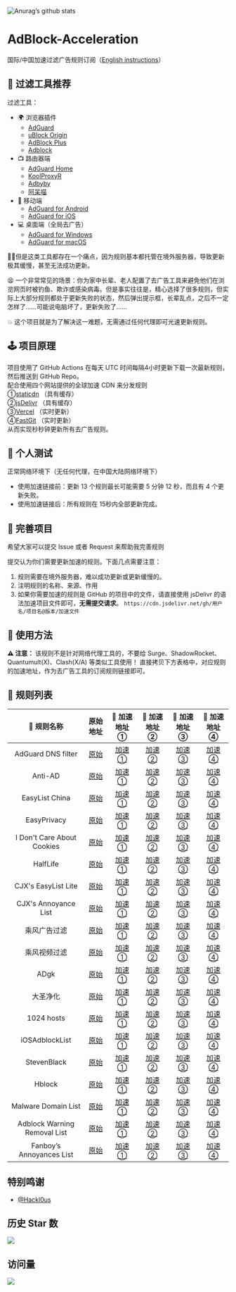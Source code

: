 ![Anurag’s github stats](https://github-readme-stats.vercel.app/api?username=Silentely&show_icons=true&theme=merko)

# AdBlock-Acceleration

国际/中国加速过滤广告规则订阅（[English instructions](https://github.com/Silentely/AdBlock-Acceleration/blob/master/README.md)）

## 🔖 过滤工具推荐

过滤工具：
* 🌍 浏览器插件
  * [AdGuard](https://adguard.com)
  * [uBlock Origin](https://github.com/gorhill/uBlock)
  * [AdBlock Plus](https://adblockplus.org)
  * [Adblock](https://getadblock.com)
* 📺 路由器端
  * [AdGuard Home](https://adguard.com/zh_cn/adguard-home/overview.html)
  * [KoolProxyR](https://github.com/user1121114685/koolproxyR)
  * [Adbyby](http://www.adbyby.com/)
  * [阿呆喵](http://www.admflt.com)
* 📱 移动端
  * [AdGuard for Android](https://adguard.com/zh_cn/adguard-android/overview.html)
  * [AdGuard for iOS](https://adguard.com/zh_cn/adguard-ios/overview.html)
* 💻 桌面端（全局去广告）
  * [AdGuard for Windows](https://adguard.com/zh_cn/adguard-windows/overview.html)
  * [AdGuard for macOS](https://adguard.com/zh_cn/adguard-mac/overview.html)

🙅‍♂️但是这类工具都存在一个痛点，因为规则基本都托管在境外服务器，导致更新极其缓慢，甚至无法成功更新。

😫 一个非常常见的场景：你为家中长辈、老人配置了去广告工具来避免他们在浏览网页时被钓鱼、欺诈或感染病毒。但是事实往往是，精心选择了很多规则，但实际上大部分规则都处于更新失败的状态，然后弹出提示框，长辈乱点，之后不一定怎样了……可能说电脑坏了，更新失败了……

💥 这个项目就是为了解决这一难题，无需通过任何代理即可光速更新规则。

## 🕹 项目原理
项目使用了 GitHub Actions 在每天 UTC 时间每隔4小时更新下载一次最新规则，然后推送到 GitHub Repo。  
配合使用四个网站提供的全球加速 CDN 来分发规则  
①[staticdn](https://raw.staticdn.net) （具有缓存）  
②[jsDelivr](https://www.jsdelivr.com) （具有缓存）   
③[Vercel](https://vercel.com) （实时更新）   
④[FastGit](https://raw.fastgit.org) （实时更新）  
从而实现秒秒钟更新所有去广告规则。

## 🧪 个人测试
正常网络环境下（无任何代理，在中国大陆网络环境下）
* 使用加速链接前：更新 13 个规则最长可能需要 5 分钟 12 秒，而且有 4 个更新失败。
* 使用加速链接后：所有规则在 15秒内全部更新完成。

## 🚛 完善项目
希望大家可以提交 Issue 或者 Request 来帮助我完善规则

提交认为你们需要更新加速的规则。下面几点需要注意：

1. 规则需要在境外服务器，难以成功更新或更新缓慢的。
2. 注明规则的名称、来源、作用
3. 如果你需要加速的规则是 GitHub 的项目中的文件，请直接使用 jsDelivr 的语法加速项目文件即可，**无需提交请求**。
`https://cdn.jsdelivr.net/gh/用户名/项目名@版本/加速文件`

## 🍔 使用方法
**⚠️ 注意：** 该规则不是针对网络代理工具的，不要给 Surge、ShadowRocket、Quantumult(X)、Clash(X/A) 等类似工具使用！
直接拷贝下方表格中，对应规则的加速地址，作为去广告工具的订阅规则链接即可。

## 📃 规则列表

|  🥑 规则名称   |    原始地址  | 🚀 加速地址①    | 🚀 加速地址②    | 🚀 加速地址③    | 🚀 加速地址④    |
|  :----:  | :----:  | :----:  | :----:  | :----:  | :----:  |
| AdGuard DNS filter | [原始](https://adguardteam.github.io/AdGuardSDNSFilter/Filters/filter.txt) | [加速①](https://raw.staticdn.net/Silentely/AdBlock-Acceleration/master/AdGuard_Simplified_Domain_Names_Filter.txt) | [加速②](https://cdn.jsdelivr.net/gh/Silentely/AdBlock-Acceleration/AdGuard_Simplified_Domain_Names_Filter.txt) | [加速③](https://git.um5.top/AdGuard_Simplified_Domain_Names_Filter.txt) | [加速④](https://raw.fastgit.org/Silentely/AdBlock-Acceleration/master/AdGuard_Simplified_Domain_Names_Filter.txt) |
| Anti-AD | [原始](https://anti-ad.net/easylist.txt) | [加速①](https://raw.staticdn.net/Silentely/AdBlock-Acceleration/master/Anti_AD_Easylist.txt) | [加速②](https://cdn.jsdelivr.net/gh/Silentely/AdBlock-Acceleration/Anti_AD_Easylist.txt) | [加速③](https://git.um5.top/Anti_AD_Easylist.txt) | [加速④](https://raw.fastgit.org/Silentely/AdBlock-Acceleration/master/Anti_AD_Easylist.txt) |
| EasyList China | [原始](https://easylist-downloads.adblockplus.org/easylistchina.txt) | [加速①](https://raw.staticdn.net/Silentely/AdBlock-Acceleration/master/EasyList_China.txt) | [加速②](https://cdn.jsdelivr.net/gh/Silentely/AdBlock-Acceleration/EasyList_China.txt) | [加速③](https://git.um5.top/EasyList_China.txt) | [加速④](https://raw.fastgit.org/Silentely/AdBlock-Acceleration/master/EasyList_China.txt) |
| EasyPrivacy | [原始](https://easylist-downloads.adblockplus.org/easyprivacy.txt) | [加速①](https://raw.staticdn.net/Silentely/AdBlock-Acceleration/master/EasyPrivacy.txt) | [加速②](https://cdn.jsdelivr.net/gh/Silentely/AdBlock-Acceleration/EasyPrivacy.txt) | [加速③](https://git.um5.top/EasyPrivacy.txt) | [加速④](https://raw.fastgit.org/Silentely/AdBlock-Acceleration/master/EasyPrivacy.txt) |
| I Don't Care About Cookies | [原始](https://www.i-dont-care-about-cookies.eu/abp) | [加速①](https://raw.staticdn.net/Silentely/AdBlock-Acceleration/master/I_dont_care_about_cookies.txt) | [加速②](https://cdn.jsdelivr.net/gh/Silentely/AdBlock-Acceleration/I_dont_care_about_cookies.txt) | [加速③](https://git.um5.top/I_dont_care_about_cookies.txt) | [加速④](https://raw.fastgit.org/Silentely/AdBlock-Acceleration/master/I_dont_care_about_cookies.txt) |
| HalfLife | [原始](https://raw.githubusercontent.com/o0HalfLife0o/list/master/ad.txt) | [加速①](https://raw.staticdn.net/Silentely/AdBlock-Acceleration/master/HalfLife.txt) | [加速②](https://cdn.jsdelivr.net/gh/Silentely/AdBlock-Acceleration/HalfLife.txt ) | [加速③](https://git.um5.top/HalfLife.txt ) | [加速④](https://raw.fastgit.org/Silentely/AdBlock-Acceleration/master/HalfLife.txt ) |
| CJX's EasyList Lite | [原始](https://raw.githubusercontent.com/cjx82630/cjxlist/master/cjxlist.txt) | [加速①](https://raw.staticdn.net/Silentely/AdBlock-Acceleration/master/CJX's_EasyList_Lite.txt) | [加速②](https://cdn.jsdelivr.net/gh/Silentely/AdBlock-Acceleration/CJX's_EasyList_Lite.txt) | [加速③](https://git.um5.top/CJX's_EasyList_Lite.txt) | [加速④](https://raw.fastgit.org/Silentely/AdBlock-Acceleration/master/CJX's_EasyList_Lite.txt) |
| CJX's Annoyance List | [原始](https://raw.githubusercontent.com/cjx82630/cjxlist/master/cjx-annoyance.txt) | [加速①](https://raw.staticdn.net/Silentely/AdBlock-Acceleration/master/CJX's_Annoyance_List.txt) | [加速②](https://cdn.jsdelivr.net/gh/Silentely/AdBlock-Acceleration/CJX's_Annoyance_List.txt) | [加速③](https://git.um5.top/CJX's_Annoyance_List.txt) | [加速④](https://raw.fastgit.org/Silentely/AdBlock-Acceleration/master/CJX's_Annoyance_List.txt) |
| 乘风广告过滤 | [原始](https://gitee.com/xinggsf/Adblock-Rule/raw/master/rule.txt) | [加速①](https://raw.staticdn.net/Silentely/AdBlock-Acceleration/master/Xinggsf_rule.txt) | [加速②](https://cdn.jsdelivr.net/gh/Silentely/AdBlock-Acceleration/Xinggsf_rule.txt) | [加速③](https://git.um5.top/Xinggsf_rule.txt) | [加速④](https://raw.fastgit.org/Silentely/AdBlock-Acceleration/master/Xinggsf_rule.txt) |
| 乘风视频过滤 | [原始](https://gitee.com/xinggsf/Adblock-Rule/raw/master/mv.txt) | [加速①](https://raw.staticdn.net/Silentely/AdBlock-Acceleration/master/Xinggsf_mv.txt) | [加速②](https://cdn.jsdelivr.net/gh/Silentely/AdBlock-Acceleration/Xinggsf_mv.txt) | [加速③](https://git.um5.top/Xinggsf_mv.txt) | [加速④](https://raw.fastgit.org/Silentely/AdBlock-Acceleration/master/Xinggsf_mv.txt) |
| ADgk | [原始](https://banbendalao.coding.net/p/adgk/d/ADgk/git/raw/master/ADgk.txt) | [加速①](https://raw.staticdn.net/Silentely/AdBlock-Acceleration/master/ADgk.txt) | [加速②](https://cdn.jsdelivr.net/gh/Silentely/AdBlock-Acceleration/ADgk.txt) | [加速③](https://git.um5.top/ADgk.txt) | [加速④](https://raw.fastgit.org/Silentely/AdBlock-Acceleration/master/ADgk.txt) |
| 大圣净化 | [原始](https://raw.githubusercontent.com/jdlingyu/ad-wars/master/hosts) | [加速①](https://raw.staticdn.net/Silentely/AdBlock-Acceleration/master/ds_hosts.txt) | [加速②](https://cdn.jsdelivr.net/gh/Silentely/AdBlock-Acceleration/ds_hosts.txt) | [加速③](https://git.um5.top/ds_hosts.txt) | [加速④](https://raw.fastgit.org/Silentely/AdBlock-Acceleration/master/ds_hosts.txt) |
| 1024 hosts | [原始](https://raw.githubusercontent.com/Goooler/1024_hosts/master/hosts) | [加速①](https://raw.staticdn.net/Silentely/AdBlock-Acceleration/master/1024_hosts.txt) | [加速②](https://cdn.jsdelivr.net/gh/Silentely/AdBlock-Acceleration/1024_hosts.txt) | [加速③](https://git.um5.top/1024_hosts.txt) | [加速④](https://raw.fastgit.org/Silentely/AdBlock-Acceleration/master/1024_hosts.txt) |
| iOSAdblockList | [原始](https://raw.githubusercontent.com/BlackJack8/iOSAdblockList/master/Hosts.txt) | [加速①](https://raw.staticdn.net/Silentely/AdBlock-Acceleration/master/iPv4_hosts.txt) | [加速②](https://cdn.jsdelivr.net/gh/Silentely/AdBlock-Acceleration/iPv4_hosts.txt) | [加速③](https://git.um5.top/iPv4_hosts.txt) | [加速④](https://raw.fastgit.org/Silentely/AdBlock-Acceleration/master/iPv4_hosts.txt) |
| StevenBlack | [原始](https://raw.githubusercontent.com/StevenBlack/hosts/master/hosts) | [加速①](https://raw.staticdn.net/Silentely/AdBlock-Acceleration/master/Steven_hosts) | [加速②](https://cdn.jsdelivr.net/gh/Silentely/AdBlock-Acceleration/Steven_hosts) | [加速③](https://git.um5.top/Steven_hosts) | [加速④](https://raw.fastgit.org/Silentely/AdBlock-Acceleration/master/Steven_hosts) |
| Hblock | [原始](https://hblock.molinero.dev/hosts) | [加速①](https://raw.staticdn.net/Silentely/AdBlock-Acceleration/master/Hblock_hosts) | [加速②](https://cdn.jsdelivr.net/gh/Silentely/AdBlock-Acceleration/Hblock_hosts) | [加速③](https://git.um5.top/Hblock_hosts) | [加速④](https://raw.fastgit.org/Silentely/AdBlock-Acceleration/master/Hblock_hosts) | [加速④](https://raw.fastgit.org/Silentely/AdBlock-Acceleration/master/Hblock_hosts) |
| Malware Domain List | [原始](https://www.malwaredomainlist.com/hostslist/hosts.txt) | [加速①](https://raw.staticdn.net/Silentely/AdBlock-Acceleration/master/Malware_host.txt) | [加速②](https://cdn.jsdelivr.net/gh/Silentely/AdBlock-Acceleration/Malware_hosts.txt) | [加速③](https://git.um5.top/Malware_hosts.txt) | [加速④](https://raw.fastgit.org/Silentely/AdBlock-Acceleration/master/Malware_hosts.txt) |
| Adblock Warning Removal List | [原始](https://easylist-downloads.adblockplus.org/antiadblockfilters.txt) | [加速①](https://raw.staticdn.net/Silentely/AdBlock-Acceleration/master/antiadblockfilters.txt) | [加速②](https://cdn.jsdelivr.net/gh/Silentely/AdBlock-Acceleration/antiadblockfilters.txt) | [加速③](https://git.um5.top/antiadblockfilters.txt) | [加速④](https://raw.fastgit.org/Silentely/AdBlock-Acceleration/master/antiadblockfilters.txt) |
| Fanboy’s Annoyances List | [原始](https://easylist-downloads.adblockplus.org/fanboy-annoyance.txt) | [加速①](https://raw.staticdn.net/Silentely/AdBlock-Acceleration/master/fanboy-annoyance.txt) | [加速②](https://cdn.jsdelivr.net/gh/Silentely/AdBlock-Acceleration/fanboy-annoyance.txt) | [加速③](https://git.um5.top/fanboy-annoyance.txt) | [加速④](https://raw.fastgit.org/Silentely/AdBlock-Acceleration/master/fanboy-annoyance.txt) |


##    特别鸣谢

* [@Hackl0us](https://github.com/Hackl0us)



## 历史 Star 数
![](https://starchart.cc/Silentely/AdBlock-Acceleration.svg)

## 访问量
![](http://profile-counter.glitch.me/silentely/count.svg)
